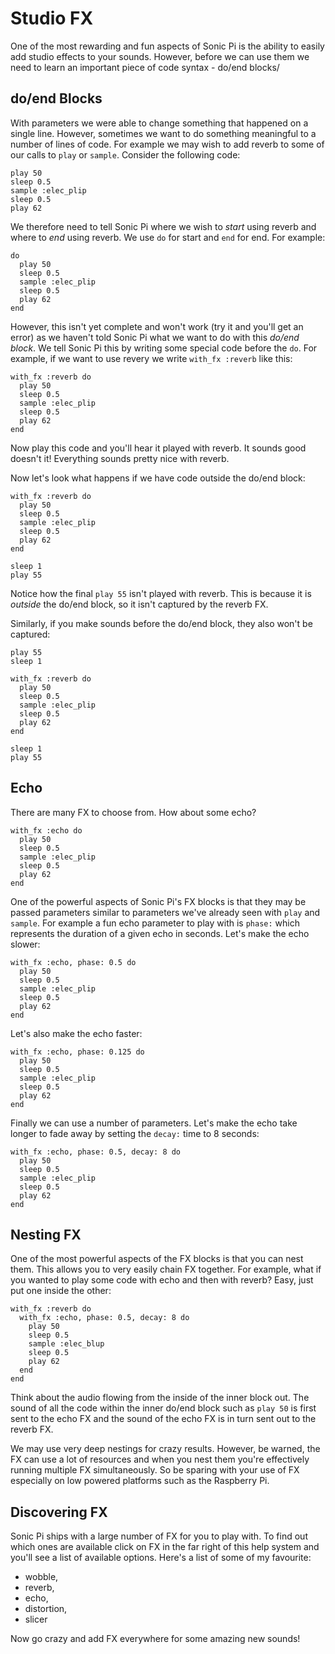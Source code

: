 # Studio FX

One of the most rewarding and fun aspects of Sonic Pi is the ability to easily add studio effects to your sounds. However, before we can use them we need to learn an important piece of code syntax - do/end blocks/

## do/end Blocks

With parameters we were able to change something that happened on a single line. However, sometimes we want to do something meaningful to a number of lines of code. For example we may wish to add reverb to some of our calls to `play` or `sample`. Consider the following code:

```
play 50
sleep 0.5
sample :elec_plip
sleep 0.5
play 62
```

We therefore need to tell Sonic Pi where we wish to *start* using reverb and where to *end* using reverb. We use `do` for start and `end` for end. For example:

```
do
  play 50
  sleep 0.5
  sample :elec_plip
  sleep 0.5
  play 62
end
```

However, this isn't yet complete and won't work (try it and you'll get an error) as we haven't told Sonic Pi what we want to do with this *do/end block*. We tell Sonic Pi this by writing some special code before the `do`. For example, if we want to use revery we write `with_fx :reverb` like this:

```
with_fx :reverb do
  play 50
  sleep 0.5
  sample :elec_plip
  sleep 0.5
  play 62
end

```

Now play this code and you'll hear it played with reverb. It sounds good doesn't it! Everything sounds pretty nice with reverb. 

Now let's look what happens if we have code outside the do/end block:

```
with_fx :reverb do
  play 50
  sleep 0.5
  sample :elec_plip
  sleep 0.5
  play 62
end

sleep 1
play 55
```

Notice how the final `play 55` isn't played with reverb. This is because it is *outside* the do/end block, so it isn't captured by the reverb FX.

Similarly, if you make sounds before the do/end block, they also won't be captured:


```
play 55
sleep 1

with_fx :reverb do
  play 50
  sleep 0.5
  sample :elec_plip
  sleep 0.5
  play 62
end

sleep 1
play 55
```

## Echo

There are many FX to choose from. How about some echo?

```
with_fx :echo do
  play 50
  sleep 0.5
  sample :elec_plip
  sleep 0.5
  play 62
end
```

One of the powerful aspects of Sonic Pi's FX blocks is that they may be passed parameters similar to parameters we've already seen with `play` and `sample`. For example a fun echo parameter to play with is `phase:` which represents the duration of a given echo in seconds. Let's make the echo slower:

```
with_fx :echo, phase: 0.5 do
  play 50
  sleep 0.5
  sample :elec_plip
  sleep 0.5
  play 62
end
```

Let's also make the echo faster:

```
with_fx :echo, phase: 0.125 do
  play 50
  sleep 0.5
  sample :elec_plip
  sleep 0.5
  play 62
end
```

Finally we can use a number of parameters. Let's make the echo take longer to fade away by setting the `decay:` time to 8 seconds:

```
with_fx :echo, phase: 0.5, decay: 8 do
  play 50
  sleep 0.5
  sample :elec_plip
  sleep 0.5
  play 62
end
```

## Nesting FX

One of the most powerful aspects of the FX blocks is that you can nest them. This allows you to very easily chain FX together. For example, what if you wanted to play some code with echo and then with reverb? Easy, just put one inside the other:

```
with_fx :reverb do
  with_fx :echo, phase: 0.5, decay: 8 do
    play 50
    sleep 0.5
    sample :elec_blup
    sleep 0.5
    play 62
  end
end
```

Think about the audio flowing from the inside of the inner block out. The sound of all the code within the inner do/end block such as `play 50` is first sent to the echo FX and the sound of the echo FX is in turn sent out to the reverb FX.

We may use very deep nestings for crazy results. However, be warned, the FX can use a lot of resources and when you nest them you're effectively running multiple FX simultaneously. So be sparing with your use of FX especially on low powered platforms such as the Raspberry Pi.

## Discovering FX

Sonic Pi ships with a large number of FX for you to play with. To find out which ones are available click on FX in the far right of this help system and you'll see a list of available options. Here's a list of some of my favourite:

* wobble,
* reverb,
* echo,
* distortion,
* slicer

Now go crazy and add FX everywhere for some amazing new sounds!

